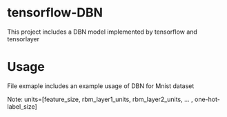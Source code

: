 tensorflow-DBN
===
This project includes a DBN model implemented by tensorflow and tensorlayer

Usage
===
File exmaple includes an example usage of DBN for Mnist dataset

Note: units=[feature_size, rbm_layer1_units, rbm_layer2_units, ... , one-hot-label_size] 


